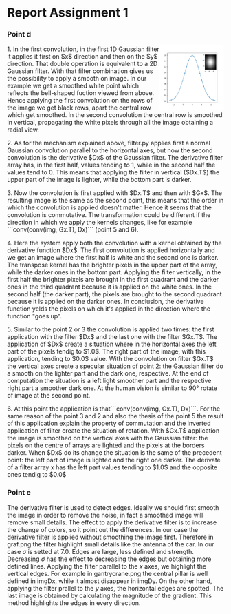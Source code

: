 # Report Assignment 1

### Point d
<p>
<img src="plot/Figure_1.png" width="150" height="150" align="right" border="0">
1. In the first convolution, in the first 1D Gaussian filter it applies it first on $x$ direction and then on the $y$ direction. That double operation is equivalent to a 2D Gaussian filter. With that filter combination gives us the possibility to apply a smooth on image.
In our example we get a smoothed white point which reflects the bell-shaped fuction viewed from above. Hence applying the first convolution on the rows of the image we get black rows, apart the central row which get smoothed. In the second convolution the central row is smoothed in vertical, propagating the white pixels through all the image obtaining a radial view.
</p>
<p>
2. As for the mechanism explained above, filter.py applies first a normal Gaussian convolution parallel to the horizontal axes, but now the second convolution is the derivative $Dx$ of the Gaussian filter. The derivative filter array has, in the first half, values tending to 1, while in the second half the values tend to 0. This means that applying the filter in vertical ($Dx.T$) the upper part of the image is lighter, while the bottom part is darker.
</p>
<p>
3. Now the convolution is first applied with $Dx.T$ and then with $Gx$. The resulting image is the same as the second point, this means that the order in which the convolution is applied doesn't matter. Hence it seems that the convolution is commutative. The transformation could be different if the direction in which we apply the kernels changes, like for example ```conv(conv(img, Gx.T), Dx)``` (point 5 and 6).
<p>
4. Here the system apply both the convolution with a kernel obtained by the derivative function $Dx$. The first convolution is applied horizontally and we get an image where the first half is white and the second one is darker. The transpose kernel has the brighter pixels in the upper part of the array, while the darker ones in the bottom part.
Applying the filter vertically, in the first half the brighter pixels are brought in the first quadrant and the darker ones in the third quadrant because it is applied on the white ones. In the second half (the darker part), the pixels are brought to the second quadrant because it is applied on the darker ones. In conclusion, the derivative function yelds the pixels on which it's applied in the direction where the function "goes up".
<p>
5. Similar to the point 2 or 3 the convolution is applied two times: the first application with the filter $Dx$ and the last one with the filter $Gx.T$.
The application of $Dx$ create a situation where in the horizontal axes the left part of the pixels tendig to $1.0$. The right part of the image, with this application, tending to $0.0$ value. With the convolution on filter $Gx.T$ the vertical axes create a specular situation of point 2: the Gaussian filter do a smooth on the lighter part and the dark one, respective.
At the end of computation the situation is a left light smoother part and the respective right part a smoother dark one. At the human vision is similar to 90° rotate of image at the second point.
<p>
6. At this point the application is that```conv(conv(img, Gx.T), Dx)```. For the same reason of the point 3 and 2 and also the thesis of the point 5 the result of this application explain the property of commutation and the inverted application of filter create the situation of rotation.
With $Gx.T$ application the image is smoothed on the vertical axes with the Gaussian filter: the pixels on the centre of arrays are lighted and the pixels at the borders darker.
When $Dx$ do its change the situation is the same of the precedent point: the left part of image is lighted and the right one darker. The derivate of a filter array x has the left part values tending to $1.0$ and the opposite ones tendig to $0.0$

### Point e

The derivative filter is used to detect edges. Ideally we should first smooth the image in order to remove the noise, in fact a smoothed image will remove small details. The effect to apply the derivative filter is to increase the change of colors, so it point out the differences. In our case the derivative filter is applied without smoothing the image first. Therefore in graf.png the filter highlight small details like the antenna of the car.
In our case $\sigma$ is setted at 7.0. Edges are large, less defined and strength. Decreasing $\sigma$ has the effect to decreasing the edges but obtaining more defined lines.
Applying the filter parallel to the $x$ axes, we highlight the vertical edges. For example in gantrycrane.png the central pillar is well defined in imgDx, while it almost disappear in imgDy. On the other hand, applying the filter prallel to the $y$ axes, the horizontal edges are spotted.
The last image is obtained by calculating the magnitude of the gradient. This method highlights the edges in every direction.
